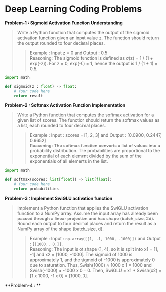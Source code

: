 # Deep Learning Coding Problems


**Problem-1 : Sigmoid Activation Function Understanding**
> Write a Python function that computes the output of the sigmoid activation function given an input value z. The function should return the output rounded to four decimal places.
>> Example : Input z = 0 and Output : 0.5 \
> Reasoning: The sigmoid function is defined as σ(z) = 1 / (1 + exp(-z)). For z = 0, exp(-0) = 1, hence the output is 1 / (1 + 1) = 0.5.

```python
import math

def sigmoid(z : float) -> float:
	# Your code here
	return result

```

**Problem-2 : Softmax Activation Function Implementation**
> Write a Python function that computes the softmax activation for a given list of scores. The function should return the softmax values as a list, each rounded to four decimal places.
>> Example : Input : scores = [1, 2, 3] and Output : [0.0900, 0.2447, 0.6652] \
>> Reasoning: The softmax function converts a list of values into a probability distribution. The probabilities are proportional to the exponential of each element divided by the sum of the exponentials of all elements in the list.

```python
import math

def softmax(scores: list[float]) -> list[float]:
	# Your code here
	return probabilities
```
**Problem-3 : Implement SwiGLU activation function**
> Implement a Python function that applies the SwiGLU activation function to a NumPy array. Assume the input array has already been passed through a linear projection and has shape (batch_size, 2d). Round each output to four decimal places and return the result as a NumPy array of the shape (batch_size, d).
>> Example : Input : `np.array([[1, -1, 1000, -1000]])` and Output : `[[1000., 0.]]`. \
>> Reasoning: The input is of shape (1, 4), so it is split into x1 = [1, -1] and x2 = [1000, -1000]. The sigmoid of 1000 is approximately 1, and the sigmoid of -1000 is approximately 0 due to saturation. Thus, Swish(1000) ≈ 1000 x 1 = 1000 and Swish(-1000) ≈ -1000 x 0 = 0. Then, SwiGLU = x1 * Swish(x2) = [1 x 1000, -1 x 0] = [1000, 0].


**Problem-4 : **